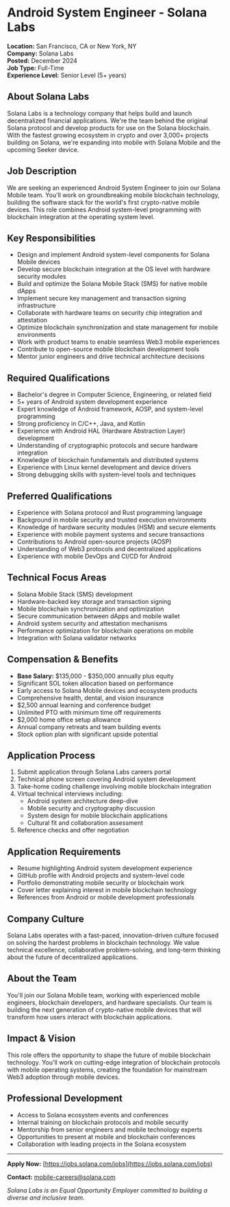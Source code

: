 # Android System Engineer - Solana Labs
**Location:** San Francisco, CA or New York, NY  
**Company:** Solana Labs  
**Posted:** December 2024  
**Job Type:** Full-Time  
**Experience Level:** Senior Level (5+ years)  

## About Solana Labs
Solana Labs is a technology company that helps build and launch decentralized financial applications. We're the team behind the original Solana protocol and develop products for use on the Solana blockchain. With the fastest growing ecosystem in crypto and over 3,000+ projects building on Solana, we're expanding into mobile with Solana Mobile and the upcoming Seeker device.

## Job Description
We are seeking an experienced Android System Engineer to join our Solana Mobile team. You'll work on groundbreaking mobile blockchain technology, building the software stack for the world's first crypto-native mobile devices. This role combines Android system-level programming with blockchain integration at the operating system level.

## Key Responsibilities
- Design and implement Android system-level components for Solana Mobile devices
- Develop secure blockchain integration at the OS level with hardware security modules
- Build and optimize the Solana Mobile Stack (SMS) for native mobile dApps
- Implement secure key management and transaction signing infrastructure
- Collaborate with hardware teams on security chip integration and attestation
- Optimize blockchain synchronization and state management for mobile environments
- Work with product teams to enable seamless Web3 mobile experiences
- Contribute to open-source mobile blockchain development tools
- Mentor junior engineers and drive technical architecture decisions

## Required Qualifications
- Bachelor's degree in Computer Science, Engineering, or related field
- 5+ years of Android system development experience
- Expert knowledge of Android framework, AOSP, and system-level programming
- Strong proficiency in C/C++, Java, and Kotlin
- Experience with Android HAL (Hardware Abstraction Layer) development
- Understanding of cryptographic protocols and secure hardware integration
- Knowledge of blockchain fundamentals and distributed systems
- Experience with Linux kernel development and device drivers
- Strong debugging skills with system-level tools and techniques

## Preferred Qualifications
- Experience with Solana protocol and Rust programming language
- Background in mobile security and trusted execution environments
- Knowledge of hardware security modules (HSM) and secure elements
- Experience with mobile payment systems and secure transactions
- Contributions to Android open-source projects (AOSP)
- Understanding of Web3 protocols and decentralized applications
- Experience with mobile DevOps and CI/CD for Android

## Technical Focus Areas
- Solana Mobile Stack (SMS) development
- Hardware-backed key storage and transaction signing
- Mobile blockchain synchronization and optimization
- Secure communication between dApps and mobile wallet
- Android system security and attestation mechanisms
- Performance optimization for blockchain operations on mobile
- Integration with Solana validator networks

## Compensation & Benefits
- **Base Salary:** $135,000 - $350,000 annually plus equity
- Significant SOL token allocation based on performance
- Early access to Solana Mobile devices and ecosystem products
- Comprehensive health, dental, and vision insurance
- $2,500 annual learning and conference budget
- Unlimited PTO with minimum time off requirements
- $2,000 home office setup allowance
- Annual company retreats and team building events
- Stock option plan with significant upside potential

## Application Process
1. Submit application through Solana Labs careers portal
2. Technical phone screen covering Android system development
3. Take-home coding challenge involving mobile blockchain integration
4. Virtual technical interviews including:
   - Android system architecture deep-dive
   - Mobile security and cryptography discussion
   - System design for mobile blockchain applications
   - Cultural fit and collaboration assessment
5. Reference checks and offer negotiation

## Application Requirements
- Resume highlighting Android system development experience
- GitHub profile with Android projects and system-level code
- Portfolio demonstrating mobile security or blockchain work
- Cover letter explaining interest in mobile blockchain technology
- References from Android or mobile development professionals

## Company Culture
Solana Labs operates with a fast-paced, innovation-driven culture focused on solving the hardest problems in blockchain technology. We value technical excellence, collaborative problem-solving, and long-term thinking about the future of decentralized applications.

## About the Team
You'll join our Solana Mobile team, working with experienced mobile engineers, blockchain developers, and hardware specialists. Our team is building the next generation of crypto-native mobile devices that will transform how users interact with blockchain applications.

## Impact & Vision
This role offers the opportunity to shape the future of mobile blockchain technology. You'll work on cutting-edge integration of blockchain protocols with mobile operating systems, creating the foundation for mainstream Web3 adoption through mobile devices.

## Professional Development
- Access to Solana ecosystem events and conferences
- Internal training on blockchain protocols and mobile security
- Mentorship from senior engineers and mobile technology experts
- Opportunities to present at mobile and blockchain conferences
- Collaboration with leading projects in the Solana ecosystem

---

**Apply Now:** [https://jobs.solana.com/jobs](https://jobs.solana.com/jobs)

**Contact:** mobile-careers@solana.com

*Solana Labs is an Equal Opportunity Employer committed to building a diverse and inclusive team.*
